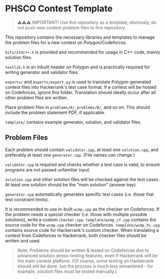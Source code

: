 # PHSCO Contest Template

> ⚠️⚠️⚠️ IMPORTANT! Use this repository as a template; obviously, do not push new contest problem files to this repository.

This repository contains the necessary libraries and templates to manage the problem files for a new contest on Polygon/Codeforces.

`bits/stdc++.h` is provided and recommended for usage in C++ code, mainly solution files.

`testlib.h` is an inbuilt header on Polygon and is practically required for writing generator and validator files.

`exports/` and `exports/export.py` is used to translate Polygon-generated contest files into Hackerrank's test case format. If a contest will be hosted on Codeforces, ignore this folder. Translation should ideally occur after all other problem files are written.

Place problem files in `problems/A/`, `problems/B/`, and so on. This should include the problem statement PDF, if applicable.

`template/` contains example generator, solution, and validator files.

## Problem Files

Each problem should contain `validator.cpp`, at least one `solution.cpp`, and preferably at least one `generator.cpp`. (File names can change.)

`validator.cpp` is required and checks whether a test case is valid, to ensure programs are not passed unfamiliar input.

`solution.cpp` and other solution files will be checked against the test cases. At least one solution should be the "main solution" (answer key).

`generator.cpp` automatically generates specific test cases (i.e. those that test constraint limits).

It is recommended to use in-built `wcmp.cpp` as the checker on Codeforces. If the problem needs a special checker (i.e. those with multiple possible solutions), write a custom `checker.cpp`. `template/wcmp_cf.cpp` contains the source code for the `wcmp.cpp` checker on Codeforces. `template/wcmp_hc.cpp` contains source code for Hackerrank's custom checker. When translating a contest from Codeforces to Hackerrank, both checker files should be written and used.

> Note: Problems should be written & tested on Codeforces due to advanced solution stress-testing features, even if Hackerrank will be the main contest platform. (Of course, some testing on Hackerrank should still be done, but the process is much less streamlined - for example, solution files must be tested manually.)